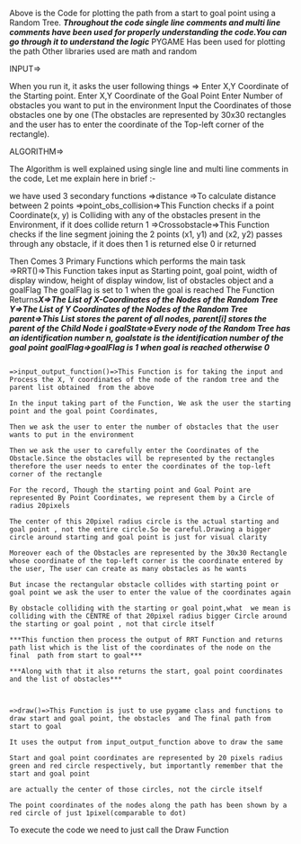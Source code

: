 
Above is the Code for plotting the path from a start to goal point using a Random Tree. 
***Throughout the code single line comments and multi line comments have been used for properly understanding the code.You can go through it to understand the logic***
PYGAME Has been used for plotting the path
Other libraries used are math and random

INPUT=>

When you run it,  it asks the user following things =>
Enter X,Y Coordinate of the Starting point.
Enter X,Y Coordinate of the Goal Point
Enter Number of obstacles you want to put in the environment
Input the Coordinates of those obstacles one by one (The obstacles are represented by 30x30 rectangles and the user has to enter the coordinate of the Top-left corner of the rectangle).

ALGORITHM=>


The Algorithm is well explained using single line and multi line comments in the code, 
Let me explain here in brief :-

we have used 3 secondary functions =>distance =>To calculate distance between 2 points
                                   =>point_obs_collision=>This Function checks if a point Coordinate(x, y) is Colliding with any of the obstacles present in the Environment, if it does collide return 1
                                   =>Crossobstacle=>This Function checks if the line segment joining the 2 points (x1, y1) and (x2, y2) passes through any obstacle, if it does then 1 is returned else 0 ir returned
                                   
Then Comes 3 Primary Functions which performs the main task 
                                                           =>RRT()=>This Function takes input as Starting point, goal point, width of display window, height of display window, list of obstacles object and a goalFlag
                                                                    The goalFlag is set to 1 when the goal is reached
                                                                    The Function Returns***X=>The List of X-Coordinates of the Nodes of the Random Tree***
                                                                                        ***Y=>The List of Y Coordinates of the Nodes of the Random Tree***
                                                                                        ***parent=>This List stores the parent of all nodes, parent[i] stores the parent of  the Child Node i***
                                                                                        ***goalState=>Every node of the Random Tree has an identification number n, goalstate is the identification number of the goal point***
                                                                                        ***goalFlag=>goalFlag is  1 when goal is reached otherwise 0***

                                                                                        
                                                             =>input_output_function()=>This Function is for taking the input and Process the X, Y coordinates of the node of the random tree and the parent list obtained  from the above 
                                                                                        In the input taking part of the Function, We ask the user the starting point and the goal point Coordinates, 
                                                                                        Then we ask the user to enter the number of obstacles that the user wants to put in the environment
                                                                                        Then we ask the user to carefully enter the Coordinates of the Obstacle.Since the obstacles will be represented by the rectangles therefore the user needs to enter the coordinates of the top-left corner of the rectangle
                                                                                        For the record, Though the starting point and Goal Point are represented By Point Coordinates, we represent them by a Circle of radius 20pixels
                                                                                        The center of this 20pixel radius circle is the actual starting and goal point , not the entire circle.So be careful.Drawing a bigger circle around starting and goal point is just for visual clarity
                                                                                        Moreover each of the Obstacles are represented by the 30x30 Rectangle whose coordinate of the top-left corner is the coordinate entered by the user, The user can create as many obstacles as he wants
                                                                                        But incase the rectangular obstacle collides with starting point or goal point we ask the user to enter the value of the coordinates again
                                                                                        By obstacle colliding with the starting or goal point,what  we mean is  colliding with the CENTRE of that 20pixel radius bigger Circle around the starting or goal point , not that circle itself
                                                                                        ***This function then process the output of RRT Function and returns path list which is the list of the coordinates of the node on the final  path from start to goal***
                                                                                        ***Along with that it also returns the start, goal point coordinates and the list of obstacles***


                                                               =>draw()=>This Function is just to use pygame class and functions to draw start and goal point, the obstacles  and The final path from start to goal
                                                                         It uses the output from input_output_function above to draw the same 
                                                                         Start and goal point coordinates are represented by 20 pixels radius green and red circle respectively, but importantly remember that the start and goal point
                                                                         are actually the center of those circles, not the circle itself
                                                                         The point coordinates of the nodes along the path has been shown by a red circle of just 1pixel(comparable to dot)

To execute the code we need to just call the Draw Function 

    

                                                                                        
                                                                                        




                        
                      


  
